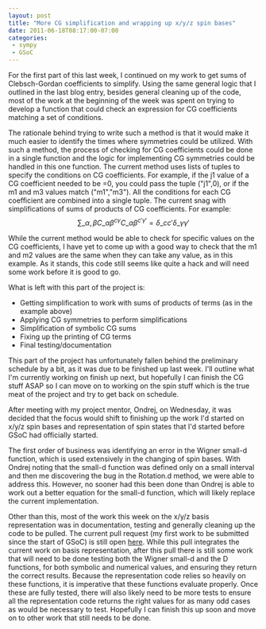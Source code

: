 ```yaml
---
layout: post
title: "More CG simplification and wrapping up x/y/z spin bases"
date: 2011-06-18T08:17:00-07:00
categories:
 - sympy
 - GSoC
---
```


For the first part of this last week, I continued on my work to get sums of
Clebsch-Gordan coefficients to simplify. Using the same general logic that I
outlined in the last blog entry, besides general cleaning up of the code, most
of the work at the beginning of the week was spent on trying to develop a
function that could check an expression for CG coefficients matching a set of
conditions.

The rationale behind trying to write such a method is that it would make it
much easier to identify the times where symmetries could be utilized. With
such a method, the process of checking for CG coefficients could be done in a
single function and the logic for implementing CG symmetries could be handled
in this one function. The current method uses lists of tuples to specify the
conditions on CG coefficients. For example, if the j1 value of a CG coefficient
needed to be =0, you could pass the tuple ("j1",0), or if the m1 and m3 values
match ("m1","m3"). All the conditions for each CG coefficient are combined into
a single tuple. The current snag with simplifications of sums of products of CG
coefficients. For example:
$$ \sum\_{\alpha,\beta} C\_{\alpha\beta}^{c\gamma} C\_{\alpha\beta}^{c'\gamma'}
= \delta\_{cc'} \delta\_{\gamma\gamma'} $$

While the current method would be able to check for specific values on the CG
coefficients, I have yet to come up with a good way to check that the m1 and m2
values are the same when they can take any value, as in this example. As it
stands, this code still seems like quite a hack and will need some work before
it is good to go.

What is left with this part of the project is:

- Getting simplification to work with sums of products of terms (as in the example above)
- Applying CG symmetries to perform simplifications
- Simplification of symbolic CG sums
- Fixing up the printing of CG terms
- Final testing/documentation

This part of the project has unfortunately fallen behind the preliminary
schedule by a bit, as it was due to be finished up last week. I'll outline what
I'm currently working on finish up next, but hopefully I can finish the CG
stuff ASAP so I can move on to working on the spin stuff which is the true meat
of the project and try to get back on schedule.

After meeting with my project mentor, Ondrej, on Wednesday, it was decided that
the focus would shift to finishing up the work I'd started on x/y/z spin bases
and representation of spin states that I'd started before GSoC had officially
started.

The first order of business was identifying an error in the Wigner small-d
function, which is used extensively in the changing of spin bases. With Ondrej
noting that the small-d function was defined only on a small interval and then
me discovering the bug in the Rotation.d method, we were able to address this.
However, no sooner had this been done than Ondrej is able to work out a better
equation for the small-d function, which will likely replace the current
implementation.

Other than this, most of the work this week on the x/y/z basis representation
was in documentation, testing and generally cleaning up the code to be pulled.
The current pull request (my first work to be submitted since the start of
GSoC) is still open [here](https://github.com/sympy/sympy/pull/431).  While
this pull integrates the current work on basis representation, after this pull
there is still some work that will need to be done testing both the Wigner
small-d and the D functions, for both symbolic and numerical values, and
ensuring they return the correct results. Because the representation code
relies so heavily on these functions, it is imperative that these functions
evaluate properly. Once these are fully tested, there will also likely need to
be more tests to ensure all the representation code returns the right values
for as many odd cases as would be necessary to test. Hopefully I can finish
this up soon and move on to other work that still needs to be done.

